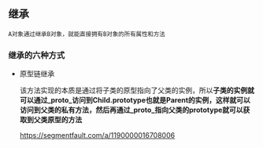## 继承

    A对象通过继承B对象，就能直接拥有B对象的所有属性和方法

### 继承的六种方式


*  原型链继承

    该方法实现的本质是通过将子类的原型指向了父类的实例，所以**子类的实例就可以通过_proto_访问到Child.prototype也就是Parent的实例，这样就可以访问到父类的私有方法，然后再通过_proto_指向父类的prototype就可以获取到父类原型的方法**

    

    https://segmentfault.com/a/1190000016708006
